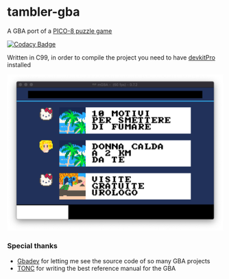 # tambler-gba
A GBA port of a [PICO-8 puzzle game](https://github.com/Pomettini/ggj-2019)

[![Codacy Badge](https://api.codacy.com/project/badge/Grade/8863dff9868c4439a4979596794f4433)](https://www.codacy.com/app/Pomettini/aiv_c_tetris?utm_source=github.com&amp;utm_medium=referral&amp;utm_content=Pomettini/aiv_c_tetris&amp;utm_campaign=Badge_Grade)

Written in C99, in order to compile the project you need to have [devkitPro](https://devkitpro.org/wiki/Getting_Started) installed

![Tambler GBA Screenshot](screenshot.png)

### Special thanks

* [Gbadev](https://www.gbadev.org/) for letting me see the source code of so many GBA projects
* [TONC](https://www.coranac.com/tonc/text/) for writing the best reference manual for the GBA